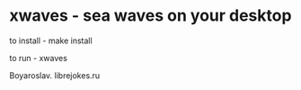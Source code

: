 <h1>xwaves - sea waves on your desktop</h1>
<p>to install - make install</p>
<p>to run - xwaves</p>
<p>Boyaroslav. librejokes.ru</p>